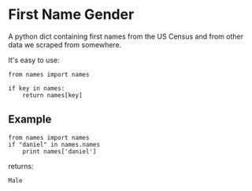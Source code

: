 First Name Gender
=================

A python dict containing first names from the US Census and from other data we scraped from somewhere.

It's easy to use:

    from names import names

    if key in names:
        return names[key]

Example
----

    from names import names
    if "daniel" in names.names
        print names['daniel']

returns:

    Male